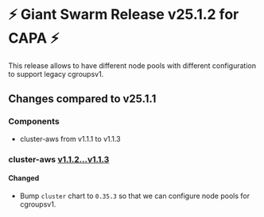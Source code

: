 # :zap: Giant Swarm Release v25.1.2 for CAPA :zap:

This release allows to have different node pools with different configuration to support legacy cgroupsv1.

## Changes compared to v25.1.1

### Components

- cluster-aws from v1.1.1 to v1.1.3

### cluster-aws [v1.1.2...v1.1.3](https://github.com/giantswarm/cluster-aws/compare/v1.1.2...v1.1.3)

#### Changed

- Bump `cluster` chart to `0.35.3` so that we can configure node pools for cgroupsv1.
